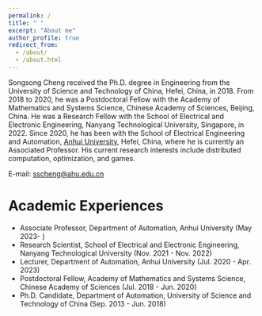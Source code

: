 ```yaml
---
permalink: /
title: " "
excerpt: "About me"
author_profile: true
redirect_from: 
  - /about/
  - /about.html
---
```


Songsong Cheng received the Ph.D. degree in Engineering from the University of Science and Technology of China, Hefei, China, in 2018. From 2018 to 2020, he was a Postdoctoral Fellow with the Academy of Mathematics and Systems Science, Chinese Academy of Sciences, Beijing, China. He was a Research Fellow with the School of Electrical and Electronic Engineering, Nanyang Technological University, Singapore, in 2022. Since 2020, he has been with the School of Electrical Engineering and Automation, [Anhui University](HTTP://www.ahu.edu.cn/), Hefei, China, where he is currently an Associated Professor. His current research interests include distributed computation, optimization, and games.

E-mail: sscheng@ahu.edu.cn

Academic Experiences
======
* Associate Professor, Department of Automation, Anhui University (May 2023- )
* Research Scientist, School of Electrical and Electronic Engineering, Nanyang Technological University (Nov. 2021 - Nov. 2022)
* Lecturer, Department of Automation, Anhui University (Jul. 2020 - Apr. 2023)
* Postdoctoral Fellow, Academy of Mathematics and Systems Science, Chinese Academy of Sciences (Jul. 2018 - Jun. 2020)
* Ph.D. Candidate, Department of Automation, University of Science and Technology of China (Sep. 2013 - Jun. 2018)
